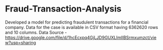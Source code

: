 # Fraud-Transaction-Analysis

Developed a model for predicting fraudulent transactions for a financial company. Data for the case is available in CSV format having 6362620 rows and 10 columns.
Data Source - https://drive.google.com/file/d/1hcEcxpq4GjLJD9GUXLImIlBSrmxumzct/view?usp=sharing
